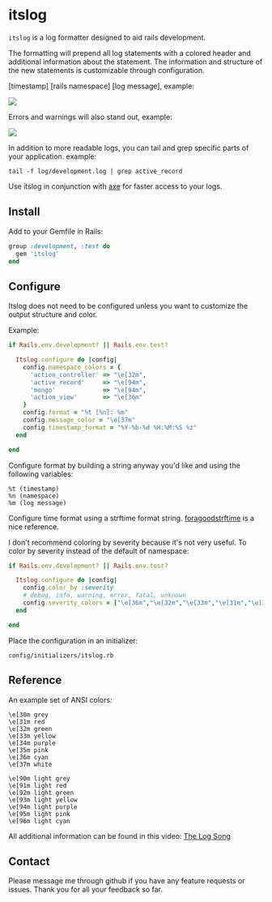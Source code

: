 itslog
======

`itslog` is a log formatter designed to aid rails development.

The formatting will prepend all log statements with a colored header and additional information about the statement. The information and structure of the new statements is customizable through configuration.

[timestamp] [rails namespace] [log message], example:

![](http://cdn.lts.cr/files/bf23b77669a77fb444b6/itslog_example1.jpg)

Errors and warnings will also stand out, example:

![](http://cdn.lts.cr/files/bf23b77669a77fb444b6/itslog_example2.jpg)

In addition to more readable logs, you can tail and grep specific parts of your application. example:

    tail -f log/development.log | grep active_record

Use itslog in conjunction with [axe](https://github.com/johnnytommy/axe) for faster access to your logs.

Install
-------

Add to your Gemfile in Rails:

``` ruby
group :development, :test do
  gem 'itslog'
end
```

Configure
-----------

Itslog does not need to be configured unless you want to customize the output structure and color.

Example:

``` ruby
if Rails.env.development? || Rails.env.test?

  Itslog.configure do |config|
    config.namespace_colors = {
      'action_controller' => "\e[32m",
      'active_record'     => "\e[94m",
      'mongo'             => "\e[94m",
      'action_view'       => "\e[36m"
    }
    config.format = "%t [%n]: %m"
    config.message_color = "\e[37m"
    config.timestamp_format = "%Y-%b-%d %H:%M:%S %z"
  end

end
```

Configure format by building a string anyway you'd like and using the following variables:

    %t (timestamp)
    %n (namespace)
    %m (log message)

Configure time format using a strftime format string. [foragoodstrftime](http://www.foragoodstrftime.com/) is a nice reference.

I don't recommend coloring by severity because it's not very useful. To color by severity instead of the default of namespace:

``` ruby
if Rails.env.development? || Rails.env.test?

  Itslog.configure do |config|
    config.color_by :severity
    # debug, info, warning, error, fatal, unknown
    config.severity_colors = ["\e[36m","\e[32m","\e[33m","\e[31m","\e[31m","\e[37m"]
  end

end
```

Place the configuration in an initializer:

    config/initializers/itslog.rb

Reference
-------------

An example set of ANSI colors:

    \e[30m grey
    \e[31m red
    \e[32m green
    \e[33m yellow
    \e[34m purple
    \e[35m pink
    \e[36m cyan
    \e[37m white

    \e[90m light grey
    \e[91m light red
    \e[92m light green
    \e[93m light yellow
    \e[94m light purple
    \e[95m light pink
    \e[96m light cyan

All additional information can be found in this video: [The Log Song](http://nicktoons.nick.com/videos/clip/stimpys-big-day-log-song-1.html)

Contact
-----------

Please message me through github if you have any feature requests or issues. Thank you for all your feedback so far.
